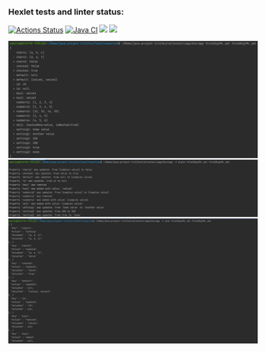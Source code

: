 ### Hexlet tests and linter status:
[![Actions Status](https://github.com/adm1341/java-project-lvl2/workflows/hexlet-check/badge.svg)](https://github.com/adm1341/java-project-lvl2/actions)
[![Java CI](https://github.com/adm1341/java-project-lvl2/actions/workflows/main.yml/badge.svg)](https://github.com/adm1341/java-project-lvl2/actions/workflows/main.yml)
<a href="https://codeclimate.com/github/adm1341/java-project-lvl2/maintainability"><img src="https://api.codeclimate.com/v1/badges/0f0296dae92ce44dc15d/maintainability" /></a>
<a href="https://codeclimate.com/github/adm1341/java-project-lvl2/test_coverage"><img src="https://api.codeclimate.com/v1/badges/0f0296dae92ce44dc15d/test_coverage" /></a>

![](resources/Img1.png)
![](resources/Img2.jpg)
![](resources/Img3.jpg)